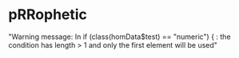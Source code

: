 # pRRophetic
"Warning message:
In if (class(homData$test) == "numeric") { :
the condition has length > 1 and only the first element will be used"
